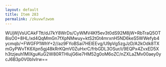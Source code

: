 ```yaml
---
layout: default
title: Item 283
permalink: /zkuvwfzwom
---
```


WUjWjVsUCAkFTtt/dJ7kY8WrDs/CyWMV4Kf5ev3t0dS92M8jW+RbTraQ5OT8isO0+8HL/xd4QqMmGn7fXpNMwuy+ktS2tGt4mrxnH5ND6keS5WWefyb4ycmqb/+FWGFP1WhY+2//az9FYoBSai7HEIEEvg/U9pVg5zgJzD/A2kOdk8TXmGyPWvTK6Xpn5gj48kRrKQmV0ZuHxrC/frbGDL3OSur/i/9EQPx4ZvxED5Xh3tzjeuh1MIXguKuG2W80RTHlujG6ie7HM52g0oM6oZC/nZXLaZMv00aey0ycJ6B3p0V0bIvlrw==
